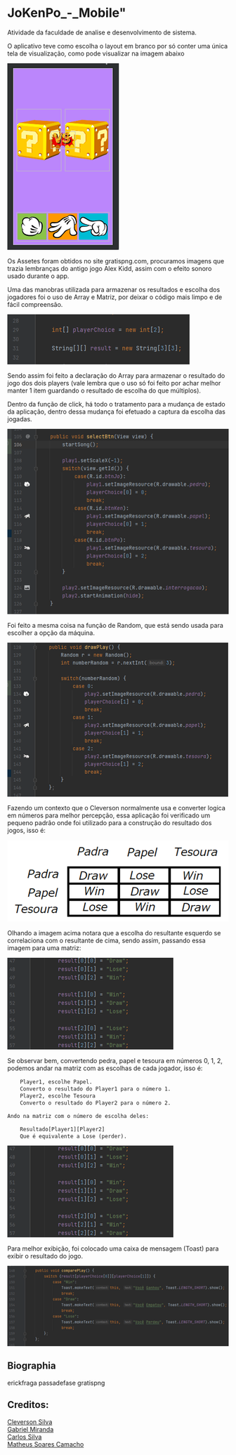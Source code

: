 # JoKenPo\_-_Mobile"

Atividade da faculdade de analise e desenvolvimento de sistema.

O aplicativo teve como escolha o layout em branco por só conter uma única tela de visualização, como pode visualizar na imagem abaixo

<img src="https://github.com/iSherlott/JoKenPo_-_Mobile/blob/main/assets/Imagem1.png">

Os Assetes foram obtidos no site gratispng.com, procuramos imagens que trazia lembranças do antigo jogo Alex Kidd, assim com o efeito sonoro usado durante o app.

Uma das manobras utilizada para armazenar os resultados e escolha dos jogadores foi o uso de Array e Matriz, por deixar o código mais limpo e de fácil compreensão.

<img src="https://github.com/iSherlott/JoKenPo_-_Mobile/blob/main/assets/Imagem2.png">

Sendo assim foi feito a declaração do Array para armazenar o resultado do jogo dos dois players (vale lembra que o uso só foi feito por achar melhor manter 1 item guardando o resultado de escolha do que múltiplos).

Dentro da função de click, há todo o tratamento para a mudança de estado da aplicação, dentro dessa mudança foi efetuado a captura da escolha das jogadas.

<img src="https://github.com/iSherlott/JoKenPo_-_Mobile/blob/main/assets/Imagem3.png">

Foi feito a mesma coisa na função de Random, que está sendo usada para escolher a opção da máquina.

<img src="https://github.com/iSherlott/JoKenPo_-_Mobile/blob/main/assets/Imagem4.png">

Fazendo um contexto que o Cleverson normalmente usa e converter logica em números para melhor percepção, essa aplicação foi verificado um pequeno padrão onde foi utilizado para a construção do resultado dos jogos, isso é:

<img src="https://github.com/iSherlott/JoKenPo_-_Mobile/blob/main/assets/Imagem5.png">

Olhando a imagem acima notara que a escolha do resultante esquerdo se correlaciona com o resultante de cima, sendo assim, passando essa imagem para uma matriz:

<img src="https://github.com/iSherlott/JoKenPo_-_Mobile/blob/main/assets/Imagem6.png">

Se observar bem, convertendo pedra, papel e tesoura em números 0, 1, 2, podemos andar na matriz com as escolhas de cada jogador, isso é:

```
	Player1, escolhe Papel.
	Converto o resultado do Player1 para o número 1.
	Player2, escolhe Tesoura
	Converto o resultado do Player2 para o número 2.
```

    Ando na matriz com o número de escolha deles:

```
	Resultado[Player1][Player2]
	Que é equivalente a Lose (perder).
```

<img src="https://github.com/iSherlott/JoKenPo_-_Mobile/blob/main/assets/Imagem6.png">

Para melhor exibição, foi colocado uma caixa de mensagem (Toast) para exibir o resultado do jogo.

<img src="https://github.com/iSherlott/JoKenPo_-_Mobile/blob/main/assets/Imagem7.png">

## Biographia

<a src="https://erickfraga.github.io/JO-KEN-PO/">erickfraga<a>
<a src="https://www.passadefase.com/guia-de-conhecimento-gamer-alex-kidd-in-miracle-world"/>passadefase<a>
<a src="https://www.gratispng.com">gratispng<a>

## Creditos:

<a href="https://github.com/iSherlott">Cleverson Silva<a><br />
<a href="https://github.com/Gabrie2121">Gabriel Miranda<a><br />
<a href="https://github.com/Carlos3108">Carlos Silva<a><br />
<a href="https://github.com/MatFoxDie">Matheus Soares Camacho<a><br />
